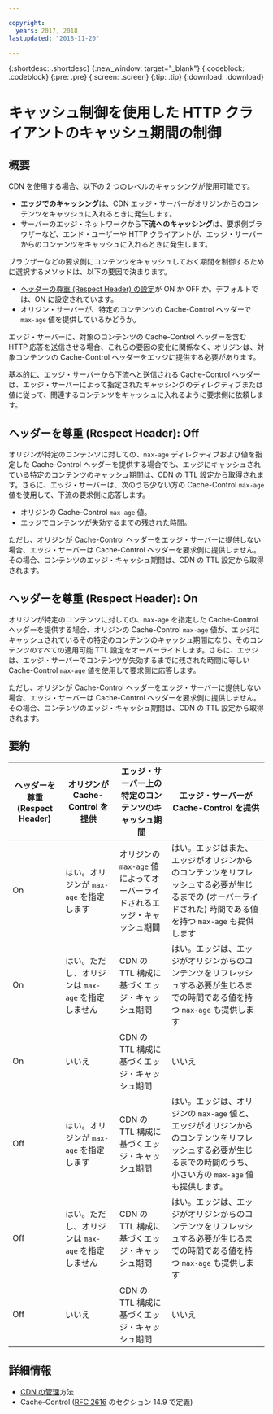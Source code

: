 ```yaml
---

copyright:
  years: 2017, 2018
lastupdated: "2018-11-20"

---
```


{:shortdesc: .shortdesc}
{:new_window: target="_blank"}
{:codeblock: .codeblock}
{:pre: .pre}
{:screen: .screen}
{:tip: .tip}
{:download: .download}

# キャッシュ制御を使用した HTTP クライアントのキャッシュ期間の制御

## 概要
CDN を使用する場合、以下の 2 つのレベルのキャッシングが使用可能です。
  * **エッジでのキャッシング**は、CDN エッジ・サーバーがオリジンからのコンテンツをキャッシュに入れるときに発生します。
  * サーバーのエッジ・ネットワークから**下流へのキャッシング**は、要求側ブラウザーなど、エンド・ユーザーや HTTP クライアントが、エッジ・サーバーからのコンテンツをキャッシュに入れるときに発生します。

ブラウザーなどの要求側にコンテンツをキャッシュしておく期間を制御するために選択するメソッドは、以下の要因で決まります。
  * [ヘッダーの尊重 (Respect Header) の設定](how-to.html#updating-cdn-configuration-details)が ON か OFF か。デフォルトでは、ON に設定されています。
  * オリジン・サーバーが、特定のコンテンツの Cache-Control ヘッダーで `max-age` 値を提供しているかどうか。 

エッジ・サーバーに、対象のコンテンツの Cache-Control ヘッダーを含む HTTP 応答を送信させる場合、これらの要因の変化に関係なく、オリジンは、対象コンテンツの Cache-Control ヘッダーをエッジに提供する必要があります。

基本的に、エッジ・サーバーから下流へと送信される Cache-Control ヘッダーは、エッジ・サーバーによって指定されたキャッシングのディレクティブまたは値に従って、関連するコンテンツをキャッシュに入れるように要求側に依頼します。

## ヘッダーを尊重 (Respect Header): Off
オリジンが特定のコンテンツに対しての、`max-age` ディレクティブおよび値を指定した Cache-Control ヘッダーを提供する場合でも、エッジにキャッシュされている特定のコンテンツのキャッシュ期間は、CDN の TTL 設定から取得されます。さらに、エッジ・サーバーは、次のうち少ない方の Cache-Control `max-age` 値を使用して、下流の要求側に応答します。
  * オリジンの Cache-Control `max-age` 値。
  * エッジでコンテンツが失効するまでの残された時間。

ただし、オリジンが Cache-Control ヘッダーをエッジ・サーバーに提供しない場合、エッジ・サーバーは Cache-Control ヘッダーを要求側に提供しません。その場合、コンテンツのエッジ・キャッシュ期間は、CDN の TTL 設定から取得されます。

## ヘッダーを尊重 (Respect Header): On
オリジンが特定のコンテンツに対しての、`max-age` を指定した Cache-Control ヘッダーを提供する場合、オリジンの Cache-Control `max-age` 値が、エッジにキャッシュされているその特定のコンテンツのキャッシュ期間になり、そのコンテンツのすべての適用可能 TTL 設定をオーバーライドします。さらに、エッジは、エッジ・サーバーでコンテンツが失効するまでに残された時間に等しい Cache-Control `max-age` 値を使用して要求側に応答します。

ただし、オリジンが Cache-Control ヘッダーをエッジ・サーバーに提供しない場合、エッジ・サーバーは Cache-Control ヘッダーを要求側に提供しません。その場合、コンテンツのエッジ・キャッシュ期間は、CDN の TTL 設定から取得されます。

## 要約

|ヘッダーを尊重 (Respect Header)|オリジンが Cache-Control を提供|エッジ・サーバー上の特定のコンテンツのキャッシュ期間|エッジ・サーバーが Cache-Control を提供|
|---|---|---|---|
|On|はい。オリジンが `max-age` を指定します|オリジンの `max-age` 値によってオーバーライドされるエッジ・キャッシュ期間|はい。エッジはまた、エッジがオリジンからのコンテンツをリフレッシュする必要が生じるまでの (オーバーライドされた) 時間である値を持つ `max-age` も提供します|
|On|はい。ただし、オリジンは `max-age` を指定しません|CDN の TTL 構成に基づくエッジ・キャッシュ期間|はい。エッジは、エッジがオリジンからのコンテンツをリフレッシュする必要が生じるまでの時間である値を持つ `max-age` も提供します|
|On|いいえ|CDN の TTL 構成に基づくエッジ・キャッシュ期間|いいえ|
|Off|はい。オリジンが `max-age` を指定します|CDN の TTL 構成に基づくエッジ・キャッシュ期間|はい。エッジは、オリジンの `max-age` 値と、エッジがオリジンからのコンテンツをリフレッシュする必要が生じるまでの時間のうち、小さい方の `max-age` 値も提供します。|
|Off|はい。ただし、オリジンは `max-age` を指定しません|CDN の TTL 構成に基づくエッジ・キャッシュ期間|はい。エッジは、エッジがオリジンからのコンテンツをリフレッシュする必要が生じるまでの時間である値を持つ `max-age` も提供します|
|Off|いいえ|CDN の TTL 構成に基づくエッジ・キャッシュ期間|いいえ|

## 詳細情報
* [CDN の管理](how-to.html)方法
* Cache-Control ([RFC 2616](https://www.ietf.org/rfc/rfc2616.txt) のセクション 14.9 で定義)
